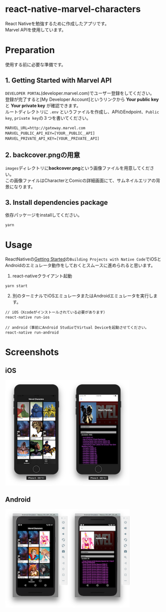 # react-native-marvel-characters
React Nativeを勉強するために作成したアプリです。  
Marvel APIを使用しています。

# Preparation
使用する前に必要な準備です。

## 1. Getting Started with Marvel API
`DEVELOPER PORTAL`(developer.marvel.com)でユーザー登録をしてください。  
登録が完了すると[My Developer Account]というリンクから **Your public key** と **Your private key** が確認できます。  
ルートディレクトリに `.env` というファイルを作成し、APIのEndpoint、`Public key`, `private key`の３つを書いてください。
```.env
MARVEL_URL=http://gateway.marvel.com
MARVEL_PUBLIC_API_KEY=[YOUR＿PUBLIC＿API]
MARVEL_PRIVATE_API_KEY=[YOUR＿PRIVATE＿API]
```

## 2. backcover.pngの用意
`images`ディレクトリに**backcover.png**という画像ファイルを用意してください。  
この画像ファイルはCharacterとComicの詳細画面にて、サムネイルエリアの背景になります。  

## 3. Install dependencies package
依存パッケージをinstallしてください。
```command
yarn
```

# Usage
ReactNativeの[Getting Started](https://facebook.github.io/react-native/docs/getting-started.html)の`Building Projects with Native Code`でiOSとAndroidのエミュレータ動作をしておくとスムースに進められると思います。

1. react-nativeクライアント起動
```command
yarn start
```

2. 別のターミナルでiOSエミュレータまたはAndroidエミュレータを実行します。
```command
// iOS（Xcodeがインストールされている必要があります）
react-native run-ios

// android（事前にAndroid StudioでVirtual Deviceを起動させてください。
react-native run-android
```

# Screenshots
## iOS

<img src="screenshot/ios_characters.png" width="200" /><img src="screenshot/ios_character_detail.png" width="200" />  

## Android

<img src="screenshot/android_characters.png" width="200" /><img src="screenshot/android_character_detail.png" width="200" />  
